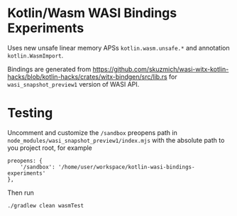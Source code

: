 # Kotlin/Wasm WASI Bindings Experiments

Uses new unsafe linear memory APSs `kotlin.wasm.unsafe.*` and annotation `kotlin.WasmImport`.

Bindings are generated from https://github.com/skuzmich/wasi-witx-kotlin-hacks/blob/kotlin-hacks/crates/witx-bindgen/src/lib.rs for `wasi_snapshot_preview1` version of WASI API.

# Testing

Uncomment and customize the `/sandbox` preopens path in `node_modules/wasi_snapshot_preview1/index.mjs` with the absolute path to you project root, for example  
```
preopens: {
    '/sandbox': '/home/user/workspace/kotlin-wasi-bindings-experiments'
},
```

Then run
```
./gradlew clean wasmTest
```
